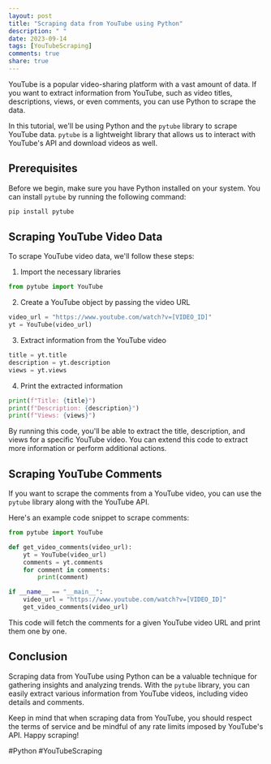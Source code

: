 ```yaml
---
layout: post
title: "Scraping data from YouTube using Python"
description: " "
date: 2023-09-14
tags: [YouTubeScraping]
comments: true
share: true
---
```


YouTube is a popular video-sharing platform with a vast amount of data. If you want to extract information from YouTube, such as video titles, descriptions, views, or even comments, you can use Python to scrape the data.

In this tutorial, we'll be using Python and the `pytube` library to scrape YouTube data. `pytube` is a lightweight library that allows us to interact with YouTube's API and download videos as well.

## Prerequisites

Before we begin, make sure you have Python installed on your system. You can install `pytube` by running the following command:

```python
pip install pytube
```

## Scraping YouTube Video Data

To scrape YouTube video data, we'll follow these steps:

1. Import the necessary libraries

```python
from pytube import YouTube
```

2. Create a YouTube object by passing the video URL

```python
video_url = "https://www.youtube.com/watch?v=[VIDEO_ID]"
yt = YouTube(video_url)
```

3. Extract information from the YouTube video

```python
title = yt.title
description = yt.description
views = yt.views
```

4. Print the extracted information

```python
print(f"Title: {title}")
print(f"Description: {description}")
print(f"Views: {views}")
```

By running this code, you'll be able to extract the title, description, and views for a specific YouTube video. You can extend this code to extract more information or perform additional actions.

## Scraping YouTube Comments

If you want to scrape the comments from a YouTube video, you can use the `pytube` library along with the YouTube API.

Here's an example code snippet to scrape comments:

```python
from pytube import YouTube

def get_video_comments(video_url):
    yt = YouTube(video_url)
    comments = yt.comments
    for comment in comments:
        print(comment)

if __name__ == "__main__":
    video_url = "https://www.youtube.com/watch?v=[VIDEO_ID]"
    get_video_comments(video_url)
```

This code will fetch the comments for a given YouTube video URL and print them one by one.

## Conclusion

Scraping data from YouTube using Python can be a valuable technique for gathering insights and analyzing trends. With the `pytube` library, you can easily extract various information from YouTube videos, including video details and comments.

Keep in mind that when scraping data from YouTube, you should respect the terms of service and be mindful of any rate limits imposed by YouTube's API. Happy scraping!

#Python #YouTubeScraping